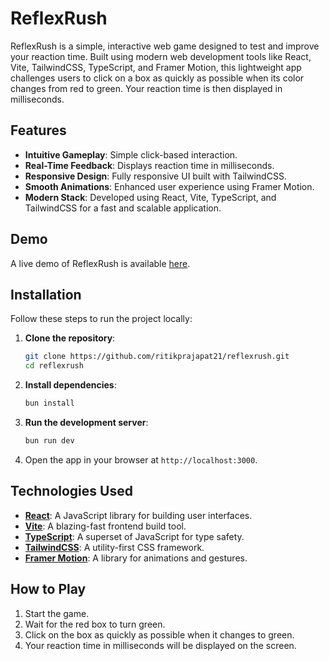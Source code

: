 # ReflexRush

ReflexRush is a simple, interactive web game designed to test and improve your reaction time. Built using modern web development tools like React, Vite, TailwindCSS, TypeScript, and Framer Motion, this lightweight app challenges users to click on a box as quickly as possible when its color changes from red to green. Your reaction time is then displayed in milliseconds.

## Features

- **Intuitive Gameplay**: Simple click-based interaction.
- **Real-Time Feedback**: Displays reaction time in milliseconds.
- **Responsive Design**: Fully responsive UI built with TailwindCSS.
- **Smooth Animations**: Enhanced user experience using Framer Motion.
- **Modern Stack**: Developed using React, Vite, TypeScript, and TailwindCSS for a fast and scalable application.

## Demo

A live demo of ReflexRush is available [here](#).

## Installation

Follow these steps to run the project locally:

1. **Clone the repository**:
   ```bash
   git clone https://github.com/ritikprajapat21/reflexrush.git
   cd reflexrush
   ```

2. **Install dependencies**:
   ```bash
   bun install
   ```

3. **Run the development server**:
   ```bash
   bun run dev
   ```

4. Open the app in your browser at `http://localhost:3000`.

## Technologies Used

- **[React](https://reactjs.org/)**: A JavaScript library for building user interfaces.
- **[Vite](https://vitejs.dev/)**: A blazing-fast frontend build tool.
- **[TypeScript](https://www.typescriptlang.org/)**: A superset of JavaScript for type safety.
- **[TailwindCSS](https://tailwindcss.com/)**: A utility-first CSS framework.
- **[Framer Motion](https://www.framer.com/motion/)**: A library for animations and gestures.

## How to Play

1. Start the game.
2. Wait for the red box to turn green.
3. Click on the box as quickly as possible when it changes to green.
4. Your reaction time in milliseconds will be displayed on the screen.

